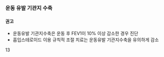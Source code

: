 ### 운동 유발 기관지 수축

#### 권고
- 운동유발 기관지수축은 운동 후 FEV1이 10% 이상 감소한 경우 진단
- 흡입스테로이드 이용 규칙적 조절 치료는 운동유발 기관지수축을 유의하게 감소

<PAGE>13